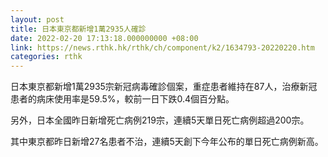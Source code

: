 ```yaml
---
layout: post
title: 日本東京都新增1萬2935人確診
date: 2022-02-20 17:13:18.000000000 +08:00
link: https://news.rthk.hk/rthk/ch/component/k2/1634793-20220220.htm
categories: rthk
---
```


日本東京都新增1萬2935宗新冠病毒確診個案，重症患者維持在87人，治療新冠患者的病床使用率是59.5%，較前一日下跌0.4個百分點。

另外，日本全國昨日新增死亡病例219宗，連續5天單日死亡病例超過200宗。

其中東京都昨日新增27名患者不治，連續5天創下今年公布的單日死亡病例新高。
